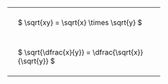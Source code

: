 ---
---

#  
<br>
<style type="text/css">
#T_4b016 th.col_heading {
  text-align: left;
  font-size: 1em;
}
#T_4b016 td {
  text-align: left;
  font-size: 1em;
  padding: 1.5em;
}
#T_4b016_row0_col0, #T_4b016_row1_col0 {
  width: 300px;
  white-space: pre-wrap;
}
</style>
<table id="T_4b016">
  <thead>
  </thead>
  <tbody>
    <tr>
      <td id="T_4b016_row0_col0" class="data row0 col0" >$ \sqrt{xy} = \sqrt{x} \times \sqrt{y} $</td>
    </tr>
    <tr>
      <td id="T_4b016_row1_col0" class="data row1 col0" >$ \sqrt{\dfrac{x}{y}} = \dfrac{\sqrt{x}}{\sqrt{y}} $</td>
    </tr>
  </tbody>
</table>
